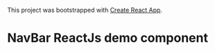 This project was bootstrapped with [Create React App](https://github.com/facebookincubator/create-react-app).

# NavBar ReactJs demo component
